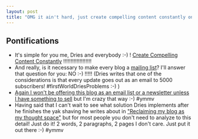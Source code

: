 ```yaml
---
layout: post
title: "OMG it ain't hard, just create compelling content constantly on your blog, people can always unsubscribe if it's too frequent or they don't find it compelling"
---
```


## Pontifications

* It's simple for you me, Dries and everybody :-)  ! [Create Compelling Content Constantly](http://rolandtanglao.com/2007/08/09/create-compelling-content-constantly-or-consistently/) !!!!!!!!!!!!!!!!!!!
* And really, is it necessary to make every blog a [mailing list](http://rolandtanglao.com/2004/06/07/more-reasons-why-i-dont-like-mailing-lists-quoted-emails-and-html-emails/)? I'll answer that question for you: NO :-) !!!!!  (Dries writes that one of the considerations is that every update goes out as an email to 5000 subscribers! #firstWorldDriesProblems :-) )
* [Again I won't be offering this blog as an email list or a newsletter unless I have something to sell](http://rolandtanglao.com/2016/11/07/p1-No-email-newsletter-and-other-accoutrements/) but I'm crazy that way :-) #ymmv
* Having said that I can't wait to see what solution Dries implements after he finishes the yak shaving he writes about in ["Reclaiming my blog as my thought space"](https://dri.es/reclaiming-my-blog-as-my-thought-space) but for most people you don't need to analyze to this detail! Just do it! 2 words, 2 paragraphs, 2 pages I don't care. Just put it out there :-) #ymmv